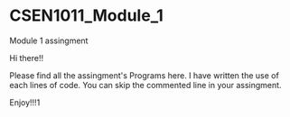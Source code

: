 # CSEN1011_Module_1
Module 1 assingment

Hi there!!

Please find all the assingment's Programs here.
I have written the use of each lines of code. 
You can skip the commented line in your assingment.

Enjoy!!!1